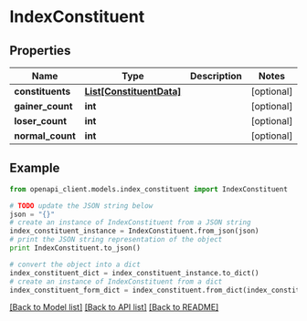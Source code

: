 # IndexConstituent


## Properties

Name | Type | Description | Notes
------------ | ------------- | ------------- | -------------
**constituents** | [**List[ConstituentData]**](ConstituentData.md) |  | [optional] 
**gainer_count** | **int** |  | [optional] 
**loser_count** | **int** |  | [optional] 
**normal_count** | **int** |  | [optional] 

## Example

```python
from openapi_client.models.index_constituent import IndexConstituent

# TODO update the JSON string below
json = "{}"
# create an instance of IndexConstituent from a JSON string
index_constituent_instance = IndexConstituent.from_json(json)
# print the JSON string representation of the object
print IndexConstituent.to_json()

# convert the object into a dict
index_constituent_dict = index_constituent_instance.to_dict()
# create an instance of IndexConstituent from a dict
index_constituent_form_dict = index_constituent.from_dict(index_constituent_dict)
```
[[Back to Model list]](../README.md#documentation-for-models) [[Back to API list]](../README.md#documentation-for-api-endpoints) [[Back to README]](../README.md)


